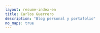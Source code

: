 ```yaml
---     
layout: resume-index-en
title: Carlos Guerrero
description: "Blog personal y portafolio"
no_maps: true
---
```

